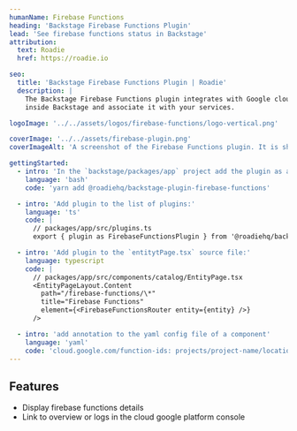 ```yaml
---
humanName: Firebase Functions
heading: 'Backstage Firebase Functions Plugin'
lead: 'See firebase functions status in Backstage'
attribution:
  text: Roadie
  href: https://roadie.io

seo:
  title: 'Backstage Firebase Functions Plugin | Roadie'
  description: |
    The Backstage Firebase Functions plugin integrates with Google cloud platform to show your functions status
    inside Backstage and associate it with your services.

logoImage: '../../assets/logos/firebase-functions/logo-vertical.png'

coverImage: '../../assets/firebase-plugin.png'
coverImageAlt: 'A screenshot of the Firebase Functions plugin. It is showing a functions details for a sample service.'

gettingStarted:
  - intro: 'In the `backstage/packages/app` project add the plugin as a `package.json` dependency:'
    language: 'bash'
    code: 'yarn add @roadiehq/backstage-plugin-firebase-functions'

  - intro: 'Add plugin to the list of plugins:'
    language: 'ts'
    code: |
      // packages/app/src/plugins.ts
      export { plugin as FirebaseFunctionsPlugin } from '@roadiehq/backstage-plugin-travis-ci';

  - intro: 'Add plugin to the `entitytPage.tsx` source file:'
    language: typescript
    code: |
      // packages/app/src/components/catalog/EntityPage.tsx
      <EntityPageLayout.Content
        path="/firebase-functions/\*"
        title="Firebase Functions"
        element={<FirebaseFunctionsRouter entity={entity} />}
      />

  - intro: 'add annotation to the yaml config file of a component'
    language: 'yaml'
    code: 'cloud.google.com/function-ids: projects/project-name/locations/region-name/functions/function-name'
---
```


## Features

- Display firebase functions details
- Link to overview or logs in the cloud google platform console
